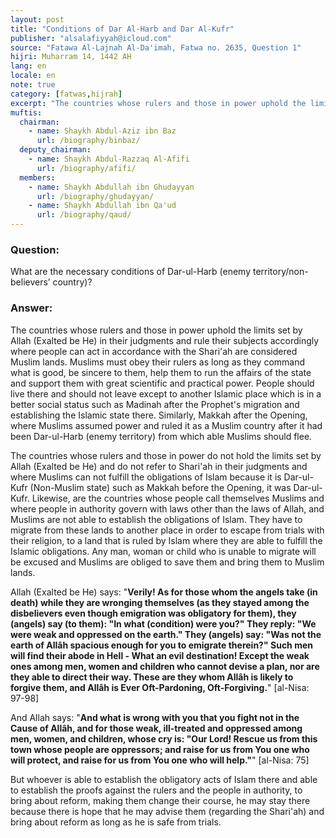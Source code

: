 ```yaml
---
layout: post
title: "Conditions of Dar Al-Harb and Dar Al-Kufr"
publisher: "alsalafiyyah@icloud.com"
source: "Fatawa Al-Lajnah Al-Da'imah, Fatwa no. 2635, Question 1"
hijri: Muharram 14, 1442 AH
lang: en
locale: en
note: true
category: [fatwas,hijrah]
excerpt: "The countries whose rulers and those in power uphold the limits set by Allah in their judgments and rule their subjects accordingly where people can act in accordance with the Shari'ah are considered Muslim lands."
muftis:
  chairman: 
    - name: Shaykh Abdul-Aziz ibn Baz
      url: /biography/binbaz/
  deputy_chairman:
    - name: Shaykh Abdul-Razzaq Al-Afifi
      url: /biography/afifi/
  members: 
    - name: Shaykh Abdullah ibn Ghudayyan
      url: /biography/ghudayyan/
    - name: Shaykh Abdullah ibn Qa'ud
      url: /biography/qaud/
---
```


### Question:

What are the necessary conditions of Dar-ul-Harb (enemy territory/non-believers’ country)?

### Answer:

The countries whose rulers and those in power uphold the limits set by Allah (Exalted be He) in their judgments and rule their subjects accordingly where people can act in accordance with the Shari'ah are considered Muslim lands. Muslims must obey their rulers as long as they command what is good, be sincere to them, help them to run the affairs of the state and support them with great scientific and practical power. People should live there and should not leave except to another Islamic place which is in a better social status such as Madinah after the Prophet's migration and establishing the Islamic state there. Similarly, Makkah after the Opening, where Muslims assumed power and ruled it as a Muslim country after it had been Dar-ul-Harb (enemy territory) from which able Muslims should flee.

The countries whose rulers and those in power do not hold the limits set by Allah (Exalted be He) and do not refer to Shari'ah in their judgments and where Muslims can not fulfill the obligations of Islam because it is Dar-ul-Kufr (Non-Muslim state) such as Makkah before the Opening, it was Dar-ul-Kufr. Likewise, are the countries whose people call themselves Muslims and where people in authority govern with laws other than the laws of Allah, and Muslims are not able to establish the obligations of Islam. They have to migrate from these lands to another place in order to escape from trials with their religion, to a land that is ruled by Islam where they are able to fulfill the Islamic obligations. Any man, woman or child who is unable to migrate will be excused and Muslims are obliged to save them and bring them to Muslim lands. 

Allah (Exalted be He) says: "**Verily! As for those whom the angels take (in death) while they are wronging themselves (as they stayed among the disbelievers even though emigration was obligatory for them), they (angels) say (to them): "In what (condition) were you?" They reply: "We were weak and oppressed on the earth." They (angels) say: "Was not the earth of Allâh spacious enough for you to emigrate therein?" Such men will find their abode in Hell - What an evil destination! Except the weak ones among men, women and children who cannot devise a plan, nor are they able to direct their way. These are they whom Allâh is likely to forgive them, and Allâh is Ever Oft-Pardoning, Oft-Forgiving.**" [al-Nisa: 97-98]

And Allah says: "**And what is wrong with you that you fight not in the Cause of Allâh, and for those weak, ill-treated and oppressed among men, women, and children, whose cry is: "Our Lord! Rescue us from this town whose people are oppressors; and raise for us from You one who will protect, and raise for us from You one who will help."**" [al-Nisa: 75]

But whoever is able to establish the obligatory acts of Islam there and able to establish the proofs against the rulers and the people in authority, to bring about reform, making them change their course, he may stay there because there is hope that he may advise them (regarding the Shari'ah) and bring about reform as long as he is safe from trials.
